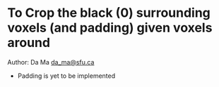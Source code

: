 # To Crop the black (0) surrounding voxels (and padding) given voxels around

Author: Da Ma [da_ma@sfu.ca](da_ma@sfu.ca)

- Padding is yet to be implemented

